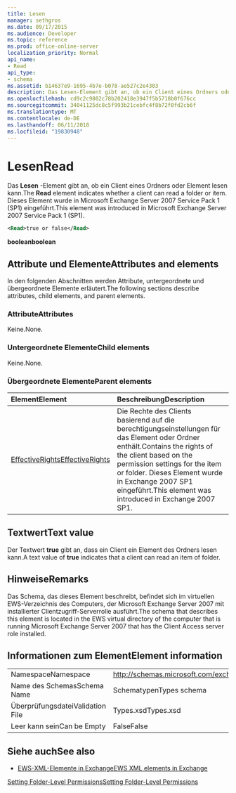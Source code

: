 ```yaml
---
title: Lesen
manager: sethgros
ms.date: 09/17/2015
ms.audience: Developer
ms.topic: reference
ms.prod: office-online-server
localization_priority: Normal
api_name:
- Read
api_type:
- schema
ms.assetid: b14637e9-1695-4b7e-b078-ae527c2e4303
description: Das Lesen-Element gibt an, ob ein Client eines Ordners oder Element lesen kann. Dieses Element wurde in Microsoft Exchange Server 2007 Service Pack 1 (SP1) eingeführt.
ms.openlocfilehash: cd9c2c9802c78b202418e3947f5b5718b0f676cc
ms.sourcegitcommit: 34041125dc8c5f993b21cebfc4f8b72f0fd2cb6f
ms.translationtype: MT
ms.contentlocale: de-DE
ms.lasthandoff: 06/11/2018
ms.locfileid: "19830948"
---
```

# <a name="read"></a><span data-ttu-id="a6a8c-104">Lesen</span><span class="sxs-lookup"><span data-stu-id="a6a8c-104">Read</span></span>

<span data-ttu-id="a6a8c-105">Das **Lesen** -Element gibt an, ob ein Client eines Ordners oder Element lesen kann.</span><span class="sxs-lookup"><span data-stu-id="a6a8c-105">The **Read** element indicates whether a client can read a folder or item.</span></span> <span data-ttu-id="a6a8c-106">Dieses Element wurde in Microsoft Exchange Server 2007 Service Pack 1 (SP1) eingeführt.</span><span class="sxs-lookup"><span data-stu-id="a6a8c-106">This element was introduced in Microsoft Exchange Server 2007 Service Pack 1 (SP1).</span></span> 
  
```xml
<Read>true or false</Read>
```

 <span data-ttu-id="a6a8c-107">**boolean**</span><span class="sxs-lookup"><span data-stu-id="a6a8c-107">**boolean**</span></span>
## <a name="attributes-and-elements"></a><span data-ttu-id="a6a8c-108">Attribute und Elemente</span><span class="sxs-lookup"><span data-stu-id="a6a8c-108">Attributes and elements</span></span>

<span data-ttu-id="a6a8c-109">In den folgenden Abschnitten werden Attribute, untergeordnete und übergeordnete Elemente erläutert.</span><span class="sxs-lookup"><span data-stu-id="a6a8c-109">The following sections describe attributes, child elements, and parent elements.</span></span>
  
### <a name="attributes"></a><span data-ttu-id="a6a8c-110">Attribute</span><span class="sxs-lookup"><span data-stu-id="a6a8c-110">Attributes</span></span>

<span data-ttu-id="a6a8c-111">Keine.</span><span class="sxs-lookup"><span data-stu-id="a6a8c-111">None.</span></span>
  
### <a name="child-elements"></a><span data-ttu-id="a6a8c-112">Untergeordnete Elemente</span><span class="sxs-lookup"><span data-stu-id="a6a8c-112">Child elements</span></span>

<span data-ttu-id="a6a8c-113">Keine.</span><span class="sxs-lookup"><span data-stu-id="a6a8c-113">None.</span></span>
  
### <a name="parent-elements"></a><span data-ttu-id="a6a8c-114">Übergeordnete Elemente</span><span class="sxs-lookup"><span data-stu-id="a6a8c-114">Parent elements</span></span>

|<span data-ttu-id="a6a8c-115">**Element**</span><span class="sxs-lookup"><span data-stu-id="a6a8c-115">**Element**</span></span>|<span data-ttu-id="a6a8c-116">**Beschreibung**</span><span class="sxs-lookup"><span data-stu-id="a6a8c-116">**Description**</span></span>|
|:-----|:-----|
|[<span data-ttu-id="a6a8c-117">EffectiveRights</span><span class="sxs-lookup"><span data-stu-id="a6a8c-117">EffectiveRights</span></span>](effectiverights.md) <br/> |<span data-ttu-id="a6a8c-118">Die Rechte des Clients basierend auf die berechtigungseinstellungen für das Element oder Ordner enthält.</span><span class="sxs-lookup"><span data-stu-id="a6a8c-118">Contains the rights of the client based on the permission settings for the item or folder.</span></span> <span data-ttu-id="a6a8c-119">Dieses Element wurde in Exchange 2007 SP1 eingeführt.</span><span class="sxs-lookup"><span data-stu-id="a6a8c-119">This element was introduced in Exchange 2007 SP1.</span></span>  <br/> |
   
## <a name="text-value"></a><span data-ttu-id="a6a8c-120">Textwert</span><span class="sxs-lookup"><span data-stu-id="a6a8c-120">Text value</span></span>

<span data-ttu-id="a6a8c-121">Der Textwert **true** gibt an, dass ein Client ein Element des Ordners lesen kann.</span><span class="sxs-lookup"><span data-stu-id="a6a8c-121">A text value of **true** indicates that a client can read an item of folder.</span></span> 
  
## <a name="remarks"></a><span data-ttu-id="a6a8c-122">Hinweise</span><span class="sxs-lookup"><span data-stu-id="a6a8c-122">Remarks</span></span>

<span data-ttu-id="a6a8c-123">Das Schema, das dieses Element beschreibt, befindet sich im virtuellen EWS-Verzeichnis des Computers, der Microsoft Exchange Server 2007 mit installierter Clientzugriff-Serverrolle ausführt.</span><span class="sxs-lookup"><span data-stu-id="a6a8c-123">The schema that describes this element is located in the EWS virtual directory of the computer that is running Microsoft Exchange Server 2007 that has the Client Access server role installed.</span></span>
  
## <a name="element-information"></a><span data-ttu-id="a6a8c-124">Informationen zum Element</span><span class="sxs-lookup"><span data-stu-id="a6a8c-124">Element information</span></span>

|||
|:-----|:-----|
|<span data-ttu-id="a6a8c-125">Namespace</span><span class="sxs-lookup"><span data-stu-id="a6a8c-125">Namespace</span></span>  <br/> |http://schemas.microsoft.com/exchange/services/2006/types  <br/> |
|<span data-ttu-id="a6a8c-126">Name des Schemas</span><span class="sxs-lookup"><span data-stu-id="a6a8c-126">Schema Name</span></span>  <br/> |<span data-ttu-id="a6a8c-127">Schematypen</span><span class="sxs-lookup"><span data-stu-id="a6a8c-127">Types schema</span></span>  <br/> |
|<span data-ttu-id="a6a8c-128">Überprüfungsdatei</span><span class="sxs-lookup"><span data-stu-id="a6a8c-128">Validation File</span></span>  <br/> |<span data-ttu-id="a6a8c-129">Types.xsd</span><span class="sxs-lookup"><span data-stu-id="a6a8c-129">Types.xsd</span></span>  <br/> |
|<span data-ttu-id="a6a8c-130">Leer kann sein</span><span class="sxs-lookup"><span data-stu-id="a6a8c-130">Can be Empty</span></span>  <br/> |<span data-ttu-id="a6a8c-131">False</span><span class="sxs-lookup"><span data-stu-id="a6a8c-131">False</span></span>  <br/> |
   
## <a name="see-also"></a><span data-ttu-id="a6a8c-132">Siehe auch</span><span class="sxs-lookup"><span data-stu-id="a6a8c-132">See also</span></span>



- [<span data-ttu-id="a6a8c-133">EWS-XML-Elemente in Exchange</span><span class="sxs-lookup"><span data-stu-id="a6a8c-133">EWS XML elements in Exchange</span></span>](ews-xml-elements-in-exchange.md)


[<span data-ttu-id="a6a8c-134">Setting Folder-Level Permissions</span><span class="sxs-lookup"><span data-stu-id="a6a8c-134">Setting Folder-Level Permissions</span></span>](http://msdn.microsoft.com/library/c7530e86-5112-401c-b10a-9c054ae59f07%28Office.15%29.aspx)

